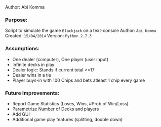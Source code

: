 Author: Abi Komma

### Purpose:
Script to simulate the game `Blackjack` on a text-console
Author:      `Abi Komma`
Created:     `15/04/2014`
Version:     `Python 2.7.3`

### Assumptions:
- One dealer (computer), One player (user input)
- Infinite decks in play
- Dealer logic: Stands if current total >=17
- Dealer wins in a tie
- Player buys-in with 100 Chips and bets atleast 1 chip every game

### Future Improvements:
- Report Game Statistics (Loses, Wins, #Prob of Win/Loss)
- Parametrize Number of Decks and players
- Add GUI
- Additional game play features (splitting, double down)

